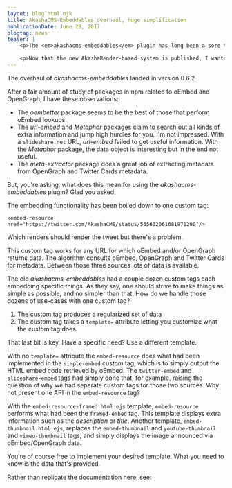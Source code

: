 ```yaml
---
layout: blog.html.njk
title: AkashaCMS-Embeddables overhaul, huge simplification
publicationDate: June 28, 2017
blogtag: news
teaser: |
    <p>The <em>akashacms-embeddables</em> plugin has long been a sore thumb, being overly complicated in part because of the wide variety of methods for embedding content from other sites.  It may seem utterly simple when you paste a URL into a Facebook or Twitter status message, or a Wordpress blog post, and voila the embedded HTML snippet automatically pops up.  Under the covers certain kinds of magic is done with oEmbed and OpenGraph protocols.  A couple years ago when I started the <em>akashacms-embeddables</em> plugin that stuff either was immature, or I didn't understand it, or didn't know about it, or something, but the initial versions of the plugin didn't take advantage of those protocols, and instead had lots of special casing and hard-coded understanding of how to construct a Twitter <em>iframe</em>.</p>

    <p>Now that the new AkashaRender-based system is published, I wanted to take the opportunity to clean up the <em>akashacms-embeddables</em> plugin.  I've found a pair of packages that make retrieving oEmbed and OpenGraph data very nice and easy.</p>
---
```


The overhaul of _akashacms-embeddables_ landed in version 0.6.2

After a fair amount of study of packages in npm related to oEmbed and OpenGraph, I have these observations:

* The _oembetter_ package seems to be the best of those that perform oEmbed lookups.
* The _url-embed_ and _Metaphor_ packages claim to search out all kinds of extra information and jump high hurdles for you.  I'm not impressed.  With a `slideshare.net` URL, _url-embed_ failed to get useful information.  With the _Metaphor_ package, the data object is interesting but in the end not useful.
* The _meta-extractor_ package does a great job of extracting metadata from OpenGraph and Twitter Cards metadata.

But, you're asking, what does this mean for using the _akashacms-embeddables_ plugin?  Glad you asked.

The embedding functionality has been boiled down to one custom tag:

```
<embed-resource href="https://twitter.com/AkashaCMS/status/565602061681971200"/>
```

Which renders should render the tweet but there's a problem.


This custom tag works for any URL for which oEmbed and/or OpenGraph returns data.  The algorithm consults oEmbed, OpenGraph and Twitter Cards for metadata.  Between those three sources lots of data is available.

The old _akashacms-embeddables_ had a couple dozen custom tags each embedding specific things.  As they say, one should strive to make things as simple as possible, and no simpler than that.  How do we handle those dozens of use-cases with one custom tag?

1. The custom tag produces a regularized set of data
1. The custom tag takes a `template=` attribute letting you customize what the custom tag does

That last bit is key.  Have a specific need?  Use a different template.

With no `template=` attribute the `embed-resource` does what had been implemented in the `simple-embed` custom tag, which is to simply output the HTML embed code retrieved by oEmbed.  The `twitter-embed` and `slideshare-embed` tags had simply done that, for example, raising the question of why we had separate custom tags for those two sources.  Why not present one API in the `embed-resource` tag?

With the `embed-resource-framed.html.ejs` template, `embed-resource` performs what had been the `framed-embed` tag.  This template displays extra information such as the _description_ or _title_.  Another template, `embed-thumbnail.html.ejs`, replaces the `embed-thumbnail` and `youtube-thumbnail` and `vimeo-thumbnail` tags, and simply displays the image announced via oEmbed/OpenGraph data.

You're of course free to implement your desired template.  What you need to know is the data that's provided.

Rather than replicate the documentation here, see: [](/plugins/embeddables/index.html)
